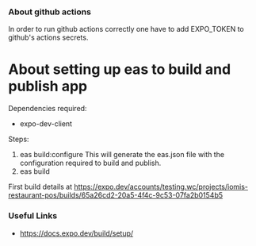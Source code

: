### About github actions

In order to run github actions correctly one have to add EXPO_TOKEN to github's
actions secrets.

# About setting up eas to build and publish app

Dependencies required:

- expo-dev-client

Steps:

1. eas build:configure
   This will generate the eas.json file with the configuration required to build and publish.
2. eas build

First build details at https://expo.dev/accounts/testing.wc/projects/iomis-restaurant-pos/builds/65a26cd2-20a5-4f4c-9c53-07fa2b0154b5

### Useful Links

- https://docs.expo.dev/build/setup/
